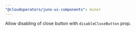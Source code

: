 ```yaml
---
"@cloudoperators/juno-ui-components": minor
---
```


Allow disabling of close button with `disableCloseButton` prop.
